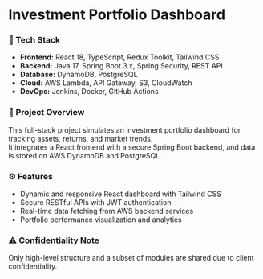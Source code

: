 # Investment Portfolio Dashboard

### 🧰 Tech Stack
- **Frontend:** React 18, TypeScript, Redux Toolkit, Tailwind CSS
- **Backend:** Java 17, Spring Boot 3.x, Spring Security, REST API
- **Database:** DynamoDB, PostgreSQL
- **Cloud:** AWS Lambda, API Gateway, S3, CloudWatch
- **DevOps:** Jenkins, Docker, GitHub Actions

### 💼 Project Overview
This full-stack project simulates an investment portfolio dashboard for tracking assets, returns, and market trends.  
It integrates a React frontend with a secure Spring Boot backend, and data is stored on AWS DynamoDB and PostgreSQL.

### ⚙️ Features
- Dynamic and responsive React dashboard with Tailwind CSS  
- Secure RESTful APIs with JWT authentication  
- Real-time data fetching from AWS backend services  
- Portfolio performance visualization and analytics  

### ⚠️ Confidentiality Note
Only high-level structure and a subset of modules are shared due to client confidentiality.
